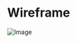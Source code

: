 # Wireframe
![Image](https://github.com/OlgaSannikov/Programmer_Web/blob/master/src/assets/Wireframe.png)